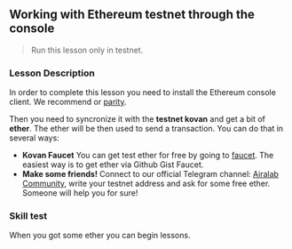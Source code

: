 ## Working with Ethereum testnet through the console

> Run this lesson only in testnet.

### Lesson Description

In order to complete this lesson you need to install the Ethereum console client. We recommend or [parity](https://ethcore.io/parity.html).

Then you need to syncronize it with the **testnet kovan** and get a bit of **ether**. The ether will be then used to send a transaction. You can do that in several ways:

- **Kovan Faucet** You can get test ether for free by going to [faucet]((https://github.com/kovan-testnet/faucet)). The easiest way is to get ether via Github Gist Faucet.
- **Make some friends!** Connect to our official Telegram channel: [Airalab Community](https://t.me/joinchat/A6wE1EOowDh7r1JQo51mvA), write your testnet address and ask for some free ether. Someone will help you for sure!

### Skill test

When you got some ether you can begin lessons.
